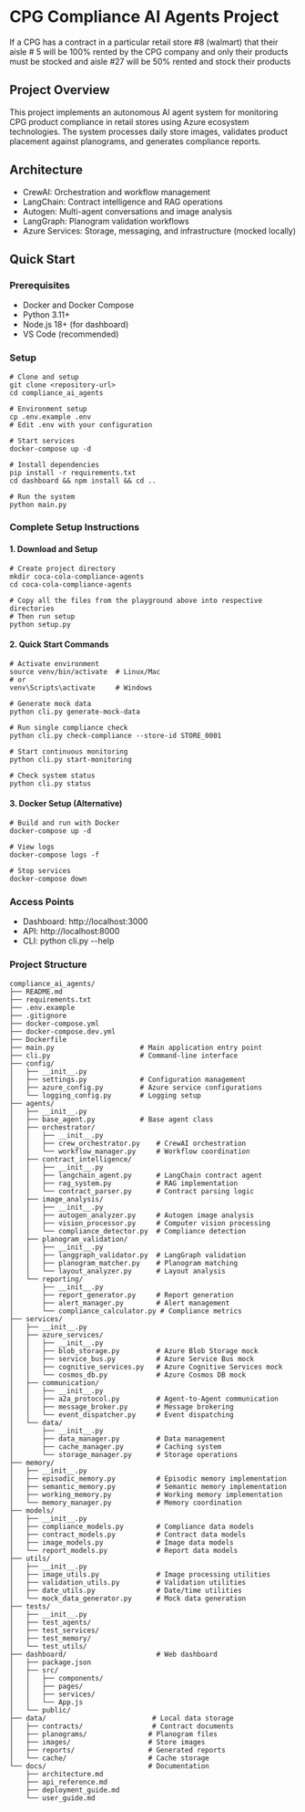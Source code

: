 # CPG Compliance AI Agents Project
If a CPG has a contract in a particular retail store #8 (walmart) that their aisle # 5 will be 100% rented by the CPG company and only their products must be stocked and aisle #27 will be 50% rented and stock their products

## Project Overview
This project implements an autonomous AI agent system for monitoring CPG product compliance in retail stores using Azure ecosystem technologies. The system processes daily store images, validates product placement against planograms, and generates compliance reports.

## Architecture
- CrewAI: Orchestration and workflow management
- LangChain: Contract intelligence and RAG operations
- Autogen: Multi-agent conversations and image analysis
- LangGraph: Planogram validation workflows
- Azure Services: Storage, messaging, and infrastructure (mocked locally)

## Quick Start
### Prerequisites
- Docker and Docker Compose
- Python 3.11+
- Node.js 18+ (for dashboard)
- VS Code (recommended)

### Setup

```
# Clone and setup
git clone <repository-url>
cd compliance_ai_agents

# Environment setup
cp .env.example .env
# Edit .env with your configuration

# Start services
docker-compose up -d

# Install dependencies
pip install -r requirements.txt
cd dashboard && npm install && cd ..

# Run the system
python main.py
```

### Complete Setup Instructions

#### 1. Download and Setup
```
# Create project directory
mkdir coca-cola-compliance-agents
cd coca-cola-compliance-agents

# Copy all the files from the playground above into respective directories
# Then run setup
python setup.py
```

#### 2. Quick Start Commands
```
# Activate environment
source venv/bin/activate  # Linux/Mac
# or
venv\Scripts\activate     # Windows

# Generate mock data
python cli.py generate-mock-data

# Run single compliance check
python cli.py check-compliance --store-id STORE_0001

# Start continuous monitoring
python cli.py start-monitoring

# Check system status
python cli.py status
```

#### 3. Docker Setup (Alternative)
```
# Build and run with Docker
docker-compose up -d

# View logs
docker-compose logs -f

# Stop services
docker-compose down
```

### Access Points
- Dashboard: http://localhost:3000
- API: http://localhost:8000
- CLI: python cli.py --help

### Project Structure

```
compliance_ai_agents/
├── README.md
├── requirements.txt
├── .env.example
├── .gitignore
├── docker-compose.yml
├── docker-compose.dev.yml
├── Dockerfile
├── main.py                     # Main application entry point
├── cli.py                      # Command-line interface
├── config/
│   ├── __init__.py
│   ├── settings.py             # Configuration management
│   ├── azure_config.py         # Azure service configurations
│   └── logging_config.py       # Logging setup
├── agents/
│   ├── __init__.py
│   ├── base_agent.py           # Base agent class
│   ├── orchestrator/
│   │   ├── __init__.py
│   │   ├── crew_orchestrator.py    # CrewAI orchestration
│   │   └── workflow_manager.py     # Workflow coordination
│   ├── contract_intelligence/
│   │   ├── __init__.py
│   │   ├── langchain_agent.py      # LangChain contract agent
│   │   ├── rag_system.py           # RAG implementation
│   │   └── contract_parser.py      # Contract parsing logic
│   ├── image_analysis/
│   │   ├── __init__.py
│   │   ├── autogen_analyzer.py     # Autogen image analysis
│   │   ├── vision_processor.py     # Computer vision processing
│   │   └── compliance_detector.py  # Compliance detection
│   ├── planogram_validation/
│   │   ├── __init__.py
│   │   ├── langgraph_validator.py  # LangGraph validation
│   │   ├── planogram_matcher.py    # Planogram matching
│   │   └── layout_analyzer.py      # Layout analysis
│   └── reporting/
│       ├── __init__.py
│       ├── report_generator.py     # Report generation
│       ├── alert_manager.py        # Alert management
│       └── compliance_calculator.py # Compliance metrics
├── services/
│   ├── __init__.py
│   ├── azure_services/
│   │   ├── __init__.py
│   │   ├── blob_storage.py         # Azure Blob Storage mock
│   │   ├── service_bus.py          # Azure Service Bus mock
│   │   ├── cognitive_services.py   # Azure Cognitive Services mock
│   │   └── cosmos_db.py            # Azure Cosmos DB mock
│   ├── communication/
│   │   ├── __init__.py
│   │   ├── a2a_protocol.py         # Agent-to-Agent communication
│   │   ├── message_broker.py       # Message brokering
│   │   └── event_dispatcher.py     # Event dispatching
│   └── data/
│       ├── __init__.py
│       ├── data_manager.py         # Data management
│       ├── cache_manager.py        # Caching system
│       └── storage_manager.py      # Storage operations
├── memory/
│   ├── __init__.py
│   ├── episodic_memory.py          # Episodic memory implementation
│   ├── semantic_memory.py          # Semantic memory implementation
│   ├── working_memory.py           # Working memory implementation
│   └── memory_manager.py           # Memory coordination
├── models/
│   ├── __init__.py
│   ├── compliance_models.py        # Compliance data models
│   ├── contract_models.py          # Contract data models
│   ├── image_models.py             # Image data models
│   └── report_models.py            # Report data models
├── utils/
│   ├── __init__.py
│   ├── image_utils.py              # Image processing utilities
│   ├── validation_utils.py         # Validation utilities
│   ├── date_utils.py               # Date/time utilities
│   └── mock_data_generator.py      # Mock data generation
├── tests/
│   ├── __init__.py
│   ├── test_agents/
│   ├── test_services/
│   ├── test_memory/
│   └── test_utils/
├── dashboard/                      # Web dashboard
│   ├── package.json
│   ├── src/
│   │   ├── components/
│   │   ├── pages/
│   │   ├── services/
│   │   └── App.js
│   └── public/
├── data/                          # Local data storage
│   ├── contracts/                 # Contract documents
│   ├── planograms/               # Planogram files
│   ├── images/                   # Store images
│   ├── reports/                  # Generated reports
│   └── cache/                    # Cache storage
└── docs/                         # Documentation
    ├── architecture.md
    ├── api_reference.md
    ├── deployment_guide.md
    └── user_guide.md
```